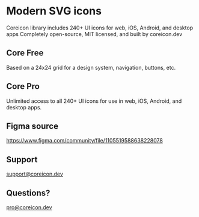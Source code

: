 # Modern SVG icons
Coreicon library includes 240+ UI icons for web, iOS, Android, and desktop apps
Completely open-source, MIT licensed, and built by coreicon.dev
## Core Free
Based on a 24x24 grid for a design system, navigation, buttons, etc.
## Core Pro
Unlimited access to all 240+ UI icons for use in web, iOS, Android, and desktop apps.
## Figma source 
https://www.figma.com/community/file/1105519588638228078
## Support
support@coreicon.dev
## Questions?
pro@coreicon.dev
